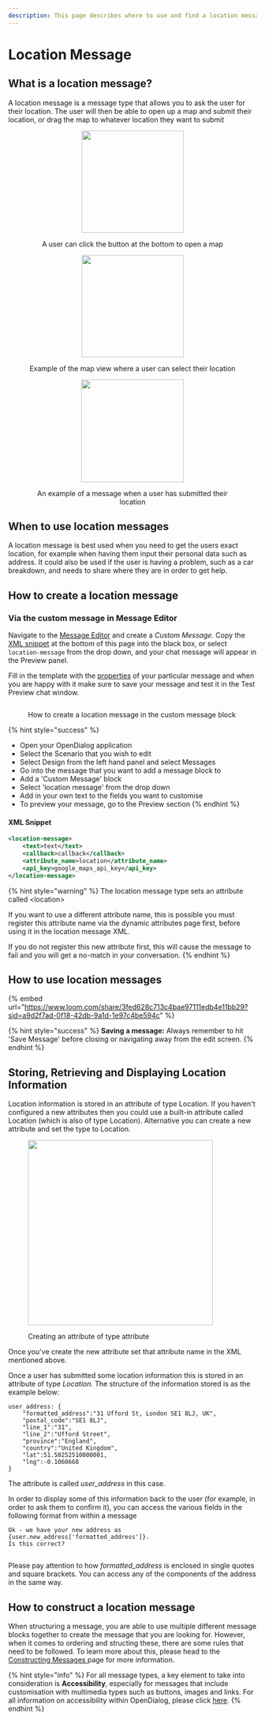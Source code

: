 ```yaml
---
description: This page describes where to use and find a location message type
---
```


# Location Message

## What is a location message?

A location message is a message type that allows you to ask the user for their location. The user will then be able to open up a map and submit their location, or drag the map to whatever location they want to submit

<div align="center" data-full-width="false">

<figure><img src="../../../../.gitbook/assets/Screenshot 2024-06-04 at 11.07.11.png" alt="" width="207"><figcaption><p>A user can click the button at the bottom to open a map </p></figcaption></figure>

 

<figure><img src="../../../../.gitbook/assets/Screenshot 2024-06-04 at 11.08.49.png" alt="" width="207"><figcaption><p>Example of the map view where a user can select their location</p></figcaption></figure>

 

<figure><img src="../../../../.gitbook/assets/location.png" alt="" width="208"><figcaption><p>An example of a message when a user has submitted their location</p></figcaption></figure>

</div>

## When to use location messages

A location message is best used when you need to get the users exact location, for example when having them input their personal data such as address. It could also be used if the user is having a problem, such as a car breakdown, and needs to share where they are in order to get help.

## How to create a location message

### Via the custom message in Message Editor

Navigate to the [Message Editor](../message-editor.md) and create a _Custom Message._ Copy the [XML snippet](location-message.md#xml-snippet) at the bottom of this page into the black box, or select `location-message` from the drop down, and your chat message will appear in the Preview panel.&#x20;

Fill in the template with the [properties](location-message.md#properties) of your particular message and when you are happy with it make sure to save your message and test it in the Test Preview chat window.&#x20;

<figure><img src="../../../../.gitbook/assets/Group 19.png" alt=""><figcaption><p>How to create a location message in the custom message block</p></figcaption></figure>

{% hint style="success" %}
* Open your OpenDialog application
* Select the Scenario that you wish to edit
* Select Design from the left hand panel and select Messages
* Go into the message that you want to add a message block to
* Add a 'Custom Message' block
* Select 'location message' from the drop down
* Add in your own text to the fields you want to customise
* To preview your message, go to the Preview section
{% endhint %}

#### XML Snippet

```xml
<location-message>
    <text>text</text>
    <callback>callback</callback>
    <attribute_name>location</attribute_name>
    <api_key>google_maps_api_key</api_key>
</location-message>
```

{% hint style="warning" %}
The location message type sets an attribute called \<location>&#x20;

If you want to use a different attribute name, this is possible you must register this attribute name via the dynamic attributes page first, before using it in the location message XML.&#x20;

If you do not register this new attribute first, this will cause the message to fail and you will get a no-match in your conversation.
{% endhint %}

## How to use location messages

{% embed url="https://www.loom.com/share/3fed628c713c4bae97111edb4e11bb29?sid=a9d2f7ad-0f18-42db-9a1d-1e97c4be594c" %}

{% hint style="success" %}
**Saving a message:** Always remember to hit 'Save Message' before closing or navigating away from the edit screen.
{% endhint %}

## Storing, Retrieving and Displaying Location Information

Location information is stored in an attribute of type Location. If you haven't configured a new attributes then you could use a built-in attribute called Location (which is also of type Location). Alternative you can create a new attribute and set the type to Location.&#x20;

<figure><img src="../../../../.gitbook/assets/image.png" alt="" width="375"><figcaption><p>Creating an attribute of type attribute</p></figcaption></figure>

Once you've create the new attribute set that attribute name in the XML mentioned above.&#x20;

Once a user has submitted some location information this is stored in an attribute of type _Location._ The structure of the information stored is as the example below:

```
user_address: {
    "formatted_address":"31 Ufford St, London SE1 8LJ, UK", 
    "postal_code":"SE1 8LJ", 
    "line_1":"31", 
    "line_2":"Ufford Street", 
    "province":"England", 
    "country":"United Kingdom", 
    "lat":51.50252510000001, 
    "lng":-0.1060668 
}
```

The attribute is called _user\_address_ in this case.&#x20;

In order to display some of this information back to the user (for example, in order to ask them to confirm it), you can access the various fields in the following format from within a message

```
Ok - we have your new address as {user.new_address['formatted_address']}. 
Is this correct?
```

<figure><img src="../../../../.gitbook/assets/image (529).png" alt=""><figcaption></figcaption></figure>

Please pay attention to how _formatted\_address_ is enclosed in single quotes and square brackets. You can access any of the components of the address in the same way.&#x20;

## How to construct a location message

When structuring a message, you are able to use multiple different message blocks together to create the message that you are looking for. However, when it comes to ordering and structing these, there are some rules that need to be followed. To learn more about this, please head to the [Constructing Messages ](../constructing-messages.md)page for more information.

{% hint style="info" %}
For all message types, a key element to take into consideration is **Accessibility**, especially for messages that include customisation with multimedia types such as buttons, images and links. For all information on accessibility within OpenDialog, please click [here](../../designing-accessible-chatbots.md).
{% endhint %}
